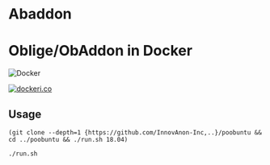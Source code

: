 # Abaddon
Oblige/ObAddon in Docker
=====

![Docker](https://github.com/InnovAnon-Inc/Abaddon/workflows/Docker/badge.svg)

[![dockeri.co](https://dockeri.co/image/innovanon/abaddon-gui)](https://hub.docker.com/r/innovanon/abaddon-gui/)

## Usage

`(git clone --depth=1 {https://github.com/InnovAnon-Inc,..}/poobuntu && cd ../poobuntu && ./run.sh 18.04)`

`./run.sh`
